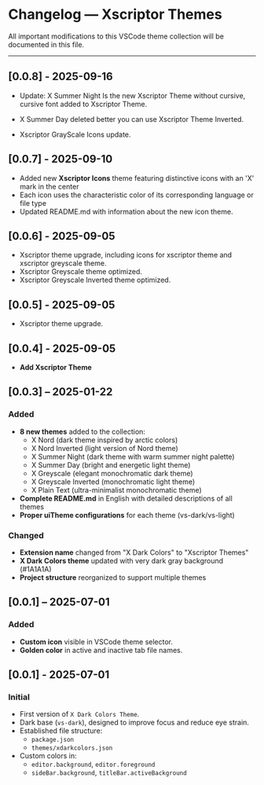 # Changelog — Xscriptor Themes

All important modifications to this VSCode theme collection will be documented in this file.

---
## [0.0.8] - 2025-09-16
- Update: X Summer Night Is the new Xscriptor Theme without cursive, cursive font added to Xscriptor Theme.

- X Summer Day deleted better you can use Xscriptor Theme Inverted.

- Xscriptor GrayScale Icons update.

## [0.0.7] - 2025-09-10
- Added new **Xscriptor Icons** theme featuring distinctive icons with an 'X' mark in the center
- Each icon uses the characteristic color of its corresponding language or file type
- Updated README.md with information about the new icon theme.

## [0.0.6] - 2025-09-05
- Xscriptor theme upgrade, including icons for xscriptor theme and xscriptor greyscale theme.
- Xscriptor Greyscale theme optimized.
- Xscriptor Greyscale Inverted theme optimized.

## [0.0.5] - 2025-09-05
- Xscriptor theme upgrade.

## [0.0.4] - 2025-09-05
- **Add Xscriptor Theme**

## [0.0.3] – 2025-01-22
### Added
- **8 new themes** added to the collection:
  - X Nord (dark theme inspired by arctic colors)
  - X Nord Inverted (light version of Nord theme)
  - X Summer Night (dark theme with warm summer night palette)
  - X Summer Day (bright and energetic light theme)
  - X Greyscale (elegant monochromatic dark theme)
  - X Greyscale Inverted (monochromatic light theme)
  - X Plain Text (ultra-minimalist monochromatic theme)
- **Complete README.md** in English with detailed descriptions of all themes
- **Proper uiTheme configurations** for each theme (vs-dark/vs-light)
### Changed
- **Extension name** changed from "X Dark Colors" to "Xscriptor Themes"
- **X Dark Colors theme** updated with very dark gray background (#1A1A1A)
- **Project structure** reorganized to support multiple themes

## [0.0.1] – 2025-07-01
### Added
- **Custom icon** visible in VSCode theme selector.
- **Golden color** in active and inactive tab file names.

## [0.0.1] - 2025-07-01
### Initial
- First version of `X Dark Colors Theme`.
- Dark base (`vs-dark`), designed to improve focus and reduce eye strain.
- Established file structure:
  - `package.json`
  - `themes/xdarkcolors.json`
- Custom colors in:
  - `editor.background`, `editor.foreground`
  - `sideBar.background`, `titleBar.activeBackground`
